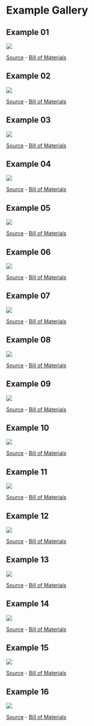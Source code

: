 # Example Gallery

## Example 01
![](ex01.png)

[Source](ex01.yml) - [Bill of Materials](ex01.tsv)


## Example 02
![](ex02.png)

[Source](ex02.yml) - [Bill of Materials](ex02.tsv)


## Example 03
![](ex03.png)

[Source](ex03.yml) - [Bill of Materials](ex03.tsv)


## Example 04
![](ex04.png)

[Source](ex04.yml) - [Bill of Materials](ex04.tsv)


## Example 05
![](ex05.png)

[Source](ex05.yml) - [Bill of Materials](ex05.tsv)


## Example 06
![](ex06.png)

[Source](ex06.yml) - [Bill of Materials](ex06.tsv)


## Example 07
![](ex07.png)

[Source](ex07.yml) - [Bill of Materials](ex07.tsv)


## Example 08
![](ex08.png)

[Source](ex08.yml) - [Bill of Materials](ex08.tsv)


## Example 09
![](ex09.png)

[Source](ex09.yml) - [Bill of Materials](ex09.tsv)


## Example 10
![](ex10.png)

[Source](ex10.yml) - [Bill of Materials](ex10.tsv)


## Example 11
![](ex11.png)

[Source](ex11.yml) - [Bill of Materials](ex11.tsv)


## Example 12
![](ex12.png)

[Source](ex12.yml) - [Bill of Materials](ex12.tsv)


## Example 13
![](ex13.png)

[Source](ex13.yml) - [Bill of Materials](ex13.tsv)


## Example 14
![](ex14.png)

[Source](ex14.yml) - [Bill of Materials](ex14.tsv)


## Example 15
![](ex15.png)

[Source](ex15.yml) - [Bill of Materials](ex15.tsv)


## Example 16
![](ex16.png)

[Source](ex16.yml) - [Bill of Materials](ex16.tsv)


